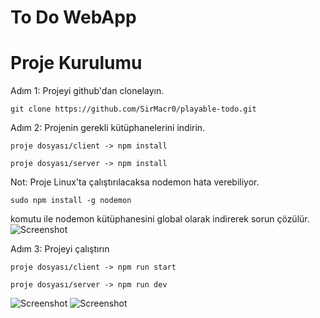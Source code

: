 # To Do WebApp

# Proje Kurulumu

Adım 1: Projeyi github'dan clonelayın.

```
git clone https://github.com/SirMacr0/playable-todo.git
```



Adım 2: Projenin gerekli kütüphanelerini indirin.

```
proje dosyası/client -> npm install
```

```
proje dosyası/server -> npm install
```

Not: Proje Linux'ta çalıştırılacaksa nodemon hata verebiliyor.

```
sudo npm install -g nodemon
```

komutu ile nodemon kütüphanesini global olarak indirerek sorun çözülür.
![Screenshot](https://raw.github.com/sirmacr0/playable-todo/master/Screenshots/ss_1.png)

Adım 3: Projeyi çalıştırın

```
proje dosyası/client -> npm run start
```

```
proje dosyası/server -> npm run dev
```
![Screenshot](https://raw.github.com/sirmacr0/playable-todo/master/Screenshots/ss_2.png)
![Screenshot](https://raw.github.com/sirmacr0/playable-todo/master/Screenshots/ss_3.png)
